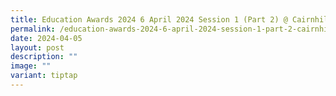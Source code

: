 ```yaml
---
title: Education Awards 2024 6 April 2024 Session 1 (Part 2) @ Cairnhill CC
permalink: /education-awards-2024-6-april-2024-session-1-part-2-cairnhill-cc/
date: 2024-04-05
layout: post
description: ""
image: ""
variant: tiptap
---
```

